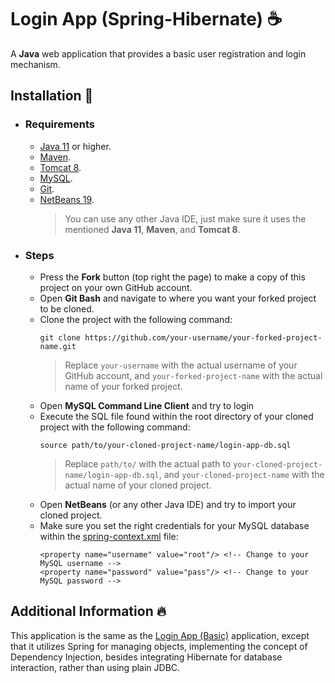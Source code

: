 # Login App (Spring-Hibernate) ☕

A **Java** web application that provides a basic user registration and login mechanism. </br>

## Installation 🔌

- ### Requirements

  - [Java 11](https://docs.aws.amazon.com/corretto/latest/corretto-11-ug/downloads-list.html) or higher.
  - [Maven](https://maven.apache.org/download.cgi).
  - [Tomcat 8](https://tomcat.apache.org/download-80.cgi).
  - [MySQL](https://dev.mysql.com/downloads/mysql/).
  - [Git](https://git-scm.com/downloads).
  - [NetBeans 19](https://netbeans.apache.org/front/main/download/nb19/).
    > You can use any other Java IDE, just make sure it uses the mentioned **Java 11**, **Maven**, and **Tomcat 8**. </br>

- ### Steps

  - Press the **Fork** button (top right the page) to make a copy of this project on your own GitHub account.
  - Open **Git Bash** and navigate to where you want your forked project to be cloned.
  - Clone the project with the following command:
      ```
      git clone https://github.com/your-username/your-forked-project-name.git
      ```
      > Replace `your-username` with the actual username of your GitHub account, and `your-forked-project-name` with the actual name of your forked project. </br>
  - Open **MySQL Command Line Client** and try to login 
  - Execute the SQL file found within the root directory of your cloned project with the following command:
      ```
      source path/to/your-cloned-project-name/login-app-db.sql
      ```
      > Replace `path/to/` with the actual path to `your-cloned-project-name/login-app-db.sql`, and `your-cloned-project-name` with the actual name of your cloned project. </br>
  - Open **NetBeans** (or any other Java IDE) and try to import your cloned project.
  - Make sure you set the right credentials for your MySQL database within the
  [spring-context.xml](https://github.com/arzak21st/login-app-spring-hibernate/blob/main/src/main/resources/spring-context.xml) 
  file:
      ```
      <property name="username" value="root"/> <!-- Change to your MySQL username -->
      <property name="password" value="pass"/> <!-- Change to your MySQL password -->
      ```

## Additional Information 🔥

This application is the same as the 
[Login App (Basic)](https://github.com/arzak21st/login-app-basic) 
application, 
except that it utilizes Spring for managing objects, implementing the concept of Dependency Injection, 
besides integrating Hibernate for database interaction, rather than using plain JDBC. </br>
